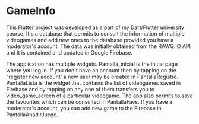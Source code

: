 # GameInfo

This Flutter project was developed as a part of my Dart/Flutter university course. It's a database that permits to consult the information of multiple videogames and add new ones to the database provided you have a moderator's account. The data was initially obtained from the RAWG.IO API and it is contained and updated in Google Firebase.  

The application has multiple widgets. Pantalla_inicial is the initial page where you log in. If you don't have an account then by tapping on the "register new account' a new user may be created in PantallaRegistro. PantallaLista is the widget that contains the list of videogames saved in Firebase and by tapping on any one of them transfers you to video_game_screen of a particular videogame. The app also permits to save the favourites which can be consulted in PantallaFavs. If you have a moderator's account, you can add new game to the Firebase in PantallaAnadirJuego.


